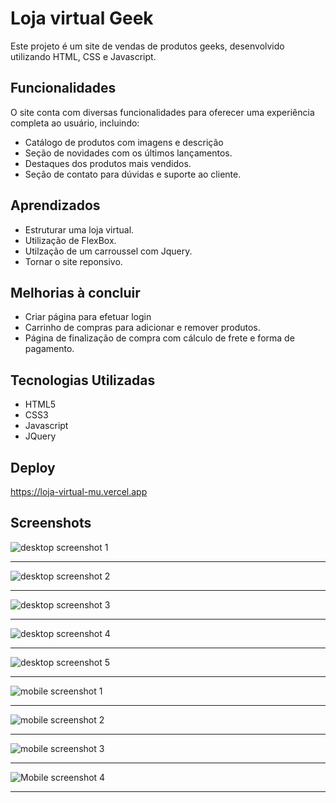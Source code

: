 ﻿# Loja virtual Geek

Este projeto é um site de vendas de produtos geeks, desenvolvido utilizando HTML, CSS e Javascript.

## Funcionalidades
O site conta com diversas funcionalidades para oferecer uma experiência completa ao usuário, incluindo:

* Catálogo de produtos com imagens e descrição 
* Seção de novidades com os últimos lançamentos.
* Destaques dos produtos mais vendidos.
* Seção de contato para dúvidas e suporte ao cliente.

## Aprendizados

* Estruturar uma loja virtual.
* Utilização de FlexBox.
* Utilzação de um carroussel com Jquery.
* Tornar o site reponsivo.

## Melhorias à concluir

* Criar página para efetuar login
* Carrinho de compras para adicionar e remover produtos.
* Página de finalização de compra com cálculo de frete e forma de pagamento. 

## Tecnologias Utilizadas

- HTML5
- CSS3
- Javascript
- JQuery

## Deploy
https://loja-virtual-mu.vercel.app

## Screenshots


![desktop screenshot 1](https://user-images.githubusercontent.com/74840186/222814531-62d27864-2e2e-44a1-989e-b04e898a4da4.png)

---
![desktop screenshot 2](https://user-images.githubusercontent.com/74840186/222814320-42103af1-1cd5-42c4-a77a-b5276e3097a2.png)

---
![desktop screenshot 3](https://user-images.githubusercontent.com/74840186/222814638-bc6dc80b-589f-4bea-baf8-c896dd90fbf3.png)

---
![desktop screenshot 4](https://user-images.githubusercontent.com/74840186/222814686-9228653a-885a-45db-a453-1396548e5391.png)

---
![desktop screenshot 5](https://user-images.githubusercontent.com/74840186/222814736-9122952b-f449-4fab-be9a-4e070d91379b.png)

---
![mobile screenshot 1](https://user-images.githubusercontent.com/74840186/222814789-ef41824f-f9a5-4190-8e68-c8a74987b220.png)

---
![mobile screenshot 2](https://user-images.githubusercontent.com/74840186/222814829-8ad0e979-676c-48d3-8537-07fd3a7b7ae5.png)

---
![mobile screenshot 3](https://user-images.githubusercontent.com/74840186/222814916-66462ee8-c774-4e7c-9a07-2a7303d1eaad.png)

---
![Mobile screenshot 4](https://user-images.githubusercontent.com/74840186/222814998-ff84c316-105a-4e1d-9f05-fc1b6f6f27b4.png)

---
